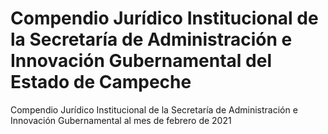 # Compendio Jurídico Institucional de la Secretaría de Administración e Innovación Gubernamental del Estado de Campeche
Compendio Jurídico Institucional de la Secretaría de Administración e Innovación Gubernamental al mes de febrero de 2021
